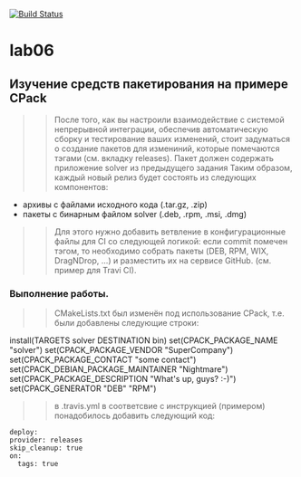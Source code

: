 [![Build Status](https://www.travis-ci.com/Solomatin-Sergey/lab06.svg?branch=main)](https://www.travis-ci.com/Solomatin-Sergey/lab06)
# lab06
## Изучение средств пакетирования на примере CPack

>> После того, как вы настроили взаимодействие с системой непрерывной интеграции,
обеспечив автоматическую сборку и тестирование ваших изменений, стоит задуматься
о создание пакетов для измениний, которые помечаются тэгами (см. вкладку releases).
Пакет должен содержать приложение solver из предыдущего задания Таким образом, каждый новый релиз будет состоять из следующих компонентов:

* архивы с файлами исходного кода (.tar.gz, .zip)
* пакеты с бинарным файлом solver (.deb, .rpm, .msi, .dmg)

>> Для этого нужно добавить ветвление в конфигурационные файлы для CI со следующей логикой:
>> если commit помечен тэгом, то необходимо собрать пакеты (DEB, RPM, WIX, DragNDrop, ...) и разместить их на сервисе GitHub. (см. пример для Travi CI).

### Выполнение работы.

>> CMakeLists.txt был изменён под использование CPack, т.е. были добавлены следующие строки:

install(TARGETS solver DESTINATION bin)
set(CPACK_PACKAGE_NAME "solver") 
set(CPACK_PACKAGE_VENDOR "SuperCompany") 
set(CPACK_PACKAGE_CONTACT "some contact")  
set(CPACK_DEBIAN_PACKAGE_MAINTAINER "Nightmare") 
set(CPACK_PACKAGE_DESCRIPTION "What's up, guys? :-)") 
set(CPACK_GENERATOR "DEB" "RPM")  

>> в .travis.yml в соответсвие с инструкцией (примером) понадобилось добавить следующий код:

```# Эта конфигурация будет использовать «GITHUB OAUTH TOKEN» для загрузки «ФАЙЛА ДЛЯ ЗАГРУЗКИ» (относительно рабочего каталога) в сборках с тегами.
deploy: 
provider: releases
skip_cleanup: true
on:
  tags: true
```
